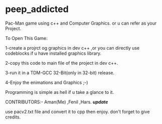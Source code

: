 # peep_addicted
Pac-Man game using c++ and Computer Graphics. or u can refer as your Project.


To Open This Game:

1-create a projrct og graphics in dev c++ ,or you can directly use codeblocks if u have installed graphics library.

2-copy this code to main file of the project in dev c++.

3-run it in a TDM-GCC 32-Bit(only in 32-bit) release.

4-Enjoy the enimations and Graphics ;-)



Programming is simple as hell if u take a glance to it.

CONTRIBUTORS:-
Aman(Me)
,Fenil
,Hars.
***update***

use pacv2.txt file and convert it to cpp then enjoy.
don't forget to give credits.
